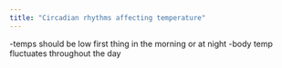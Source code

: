 ```yaml
---
title: "Circadian rhythms affecting temperature"
---
```

-temps should be low first thing in the morning or at night
-body temp fluctuates throughout the day

